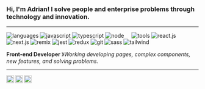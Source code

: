 ### Hi, I'm Adrian! I solve people and enterprise problems through technology and innovation.

----
![languages](https://img.shields.io/static/v1?label=&message=languages:&color=111&style=flat-square)
![javascript](https://img.shields.io/static/v1?logo=javascript&label=&message=javascript&color=36465D&logoColor=AAA&style=flat-square&link=)
![typescript](https://img.shields.io/static/v1?logo=typescript&label=&message=typescript&color=36465D&logoColor=AAA&style=flat-square&link=)
![node](https://img.shields.io/static/v1?logo=node.js&label=&message=node&color=36465D&logoColor=AAA&style=flat-square&link=)
&nbsp;&nbsp;&nbsp;
![tools](https://img.shields.io/static/v1?label=&message=tools:&color=111&style=flat-square)
![react.js](https://img.shields.io/static/v1?logo=react&label=&message=react&color=36465D&logoColor=AAA&style=flat-square&link=)
![next.js](https://img.shields.io/static/v1?logo=next.js&label=&message=next.js&color=36465D&logoColor=AAA&style=flat-square&link=)
![remix](https://img.shields.io/static/v1?logo=remix&label=&message=remix&color=36465D&logoColor=AAA&style=flat-square&link=)
![jest](https://img.shields.io/static/v1?logo=jest&label=&message=jest&color=36465D&logoColor=AAA&style=flat-square&link=)
![redux](https://img.shields.io/static/v1?logo=redux&label=&message=redux&color=36465D&logoColor=AAA&style=flat-square&link=)
![git](https://img.shields.io/static/v1?logo=git&label=&message=git&color=36465D&logoColor=AAA&style=flat-square&link=)
![sass](https://img.shields.io/static/v1?logo=sass&label=&message=sass&color=36465D&logoColor=AAA&style=flat-square&link=)
![tailwind](https://img.shields.io/static/v1?logo=tailwindcss&label=&message=tailwind&color=36465D&logoColor=AAA&style=flat-square&link=)

**Front-end Developer** &#12299;_Working developing pages, complex components, new features, and solving problems._

----

<a href="https://twitter.com/vibeknapp">
  <img align="left" alt="Adrian's Twitter" width="20px" src="https://simpleicons.now.sh/twitter/495f7e" />
</a>
<a href="https://www.instagram.com/adrknapp/">
  <img align="left" alt="Adrian's Instagram" width="20px" src="https://simpleicons.now.sh/instagram/495f7e" />
</a>
<a href="https://www.linkedin.com/in/adrknapp/">
  <img align="left" alt="Adrian's LinkedIn" width="20px" src="https://simpleicons.now.sh/linkedin/495f7e" />
</a>
